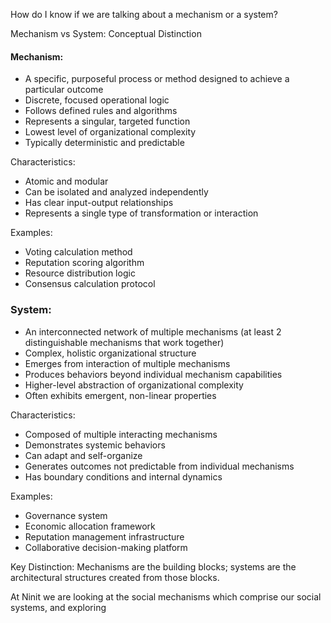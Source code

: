 
How do I know if we are talking about a mechanism or a system?

Mechanism vs System: Conceptual Distinction

#### Mechanism:

- A specific, purposeful process or method designed to achieve a particular outcome
- Discrete, focused operational logic
- Follows defined rules and algorithms
- Represents a singular, targeted function
- Lowest level of organizational complexity
- Typically deterministic and predictable

Characteristics:

- Atomic and modular
- Can be isolated and analyzed independently
- Has clear input-output relationships
- Represents a single type of transformation or interaction

Examples:

- Voting calculation method
- Reputation scoring algorithm
- Resource distribution logic
- Consensus calculation protocol

### System:

- An interconnected network of multiple mechanisms (at least 2 distinguishable mechanisms that work together)
- Complex, holistic organizational structure
- Emerges from interaction of multiple mechanisms
- Produces behaviors beyond individual mechanism capabilities
- Higher-level abstraction of organizational complexity
- Often exhibits emergent, non-linear properties

Characteristics:

- Composed of multiple interacting mechanisms
- Demonstrates systemic behaviors
- Can adapt and self-organize
- Generates outcomes not predictable from individual mechanisms
- Has boundary conditions and internal dynamics

Examples:

- Governance system
- Economic allocation framework
- Reputation management infrastructure
- Collaborative decision-making platform

Key Distinction: Mechanisms are the building blocks; systems are the architectural structures created from those blocks.

At Ninit we are looking at the social mechanisms which comprise our social systems, and exploring 

